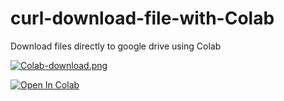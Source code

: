 # curl-download-file-with-Colab
Download files directly to google drive using Colab

[![Colab-download.png](https://i.postimg.cc/Gtty3fgL/Colab-download.png)](https://postimg.cc/T58wCtXF)
 
<a href="https://colab.research.google.com/drive/19N0zPGVk9CFvDHE7rCldugm1RLYy14NW#scrollTo=x-FACm4VyKvh" target="_parent\"><img src="https://colab.research.google.com/assets/colab-badge.svg" alt="Open In Colab"/></a>
